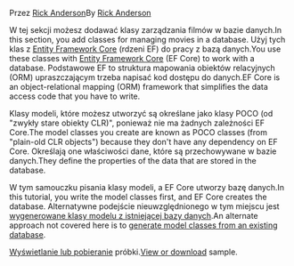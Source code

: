 <span data-ttu-id="f07ee-101">Przez [Rick Anderson](https://twitter.com/RickAndMSFT)</span><span class="sxs-lookup"><span data-stu-id="f07ee-101">By [Rick Anderson](https://twitter.com/RickAndMSFT)</span></span>

<span data-ttu-id="f07ee-102">W tej sekcji możesz dodawać klasy zarządzania filmów w bazie danych.</span><span class="sxs-lookup"><span data-stu-id="f07ee-102">In this section, you add classes for managing movies in a database.</span></span> <span data-ttu-id="f07ee-103">Użyj tych klas z [Entity Framework Core](https://docs.microsoft.com/ef/core) (rdzeni EF) do pracy z bazą danych.</span><span class="sxs-lookup"><span data-stu-id="f07ee-103">You use these classes with [Entity Framework Core](https://docs.microsoft.com/ef/core) (EF Core) to work with a database.</span></span> <span data-ttu-id="f07ee-104">Podstawowe EF to struktura mapowania obiektów relacyjnych (ORM) upraszczającym trzeba napisać kod dostępu do danych.</span><span class="sxs-lookup"><span data-stu-id="f07ee-104">EF Core is an object-relational mapping (ORM) framework that simplifies the data access code that you have to write.</span></span>

<span data-ttu-id="f07ee-105">Klasy modeli, które możesz utworzyć są określane jako klasy POCO (od "zwykły stare obiekty CLR)", ponieważ nie ma żadnych zależności EF Core.</span><span class="sxs-lookup"><span data-stu-id="f07ee-105">The model classes you create are known as POCO classes (from "plain-old CLR objects") because they don't have any dependency on EF Core.</span></span> <span data-ttu-id="f07ee-106">Określają one właściwości dane, które są przechowywane w bazie danych.</span><span class="sxs-lookup"><span data-stu-id="f07ee-106">They define the properties of the data that are stored in the database.</span></span>

<span data-ttu-id="f07ee-107">W tym samouczku pisania klasy modeli, a EF Core utworzy bazę danych.</span><span class="sxs-lookup"><span data-stu-id="f07ee-107">In this tutorial, you write the model classes first, and EF Core creates the database.</span></span> <span data-ttu-id="f07ee-108">Alternatywne podejście nieuwzględnionego w tym miejscu jest [wygenerowane klasy modelu z istniejącej bazy danych](https://docs.microsoft.com/ef/core/get-started/aspnetcore/existing-db).</span><span class="sxs-lookup"><span data-stu-id="f07ee-108">An alternate approach not covered here is to [generate model classes from an existing database](https://docs.microsoft.com/ef/core/get-started/aspnetcore/existing-db).</span></span>

<span data-ttu-id="f07ee-109">[Wyświetlanie lub pobieranie](https://github.com/aspnet/Docs/tree/master/aspnetcore/tutorials/razor-pages/razor-pages-start/sample/RazorPagesMovie) próbki.</span><span class="sxs-lookup"><span data-stu-id="f07ee-109">[View or download](https://github.com/aspnet/Docs/tree/master/aspnetcore/tutorials/razor-pages/razor-pages-start/sample/RazorPagesMovie) sample.</span></span>